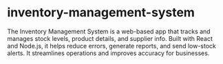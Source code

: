 # inventory-management-system
The Inventory Management System is a web-based app that tracks and manages stock levels, product details, and supplier info. Built with React and Node.js, it helps reduce errors, generate reports, and send low-stock alerts. It streamlines operations and improves accuracy for businesses.
